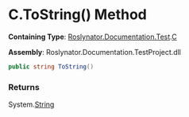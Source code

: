 # C\.ToString\(\) Method

**Containing Type**: [Roslynator.Documentation.Test](../../README.md)\.[C](../README.md)

**Assembly**: Roslynator\.Documentation\.TestProject\.dll

```csharp
public string ToString()
```

### Returns

System\.[String](https://docs.microsoft.com/en-us/dotnet/api/system.string)

